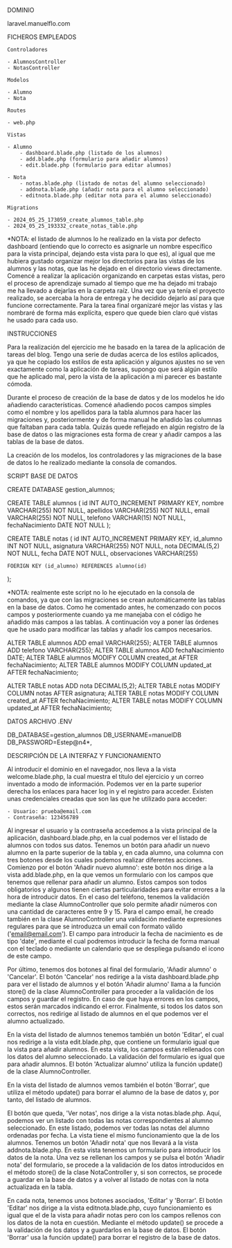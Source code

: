 DOMINIO

laravel.manuelflo.com


FICHEROS EMPLEADOS

    Controladores

    - AlumnosController
    - NotasController

    Modelos

    - Alumno
    - Nota

    Routes

    - web.php

    Vistas

    - Alumno
        - dashboard.blade.php (listado de los alumnos)
        - add.blade.php (formulario para añadir alumnos)
        - edit.blade.php (formulario para editar alumnos)

    - Nota
        - notas.blade.php (listado de notas del alumno seleccionado)
        - addnota.blade.php (añadir nota para el alumno seleccionado)
        - editnota.blade.php (editar nota para el alumno seleccionado)
    
    Migrations

    - 2024_05_25_173059_create_alumnos_table.php
    - 2024_05_25_193332_create_notas_table.php

*NOTA: el listado de alumnos lo he realizado en la vista por defecto dashboard (entiendo que lo correcto es asignarle un nombre específico para la vista principal, dejando esta vista para lo que es), al igual que me hubiera gustado organizar mejor los directorios para las vistas de los alumnos y las notas, que las he dejado en el directorio views directamente. Comencé a realizar la aplicación organizando en carpetas estas vistas, pero el proceso de aprendizaje sumado al tiempo que me ha dejado mi trabajo me ha llevado a dejarlas en la carpeta raíz. Una vez que ya tenía el proyecto realizado, se acercaba la hora de entrega y he decidido dejarlo así para que funcione correctamente. Para la tarea final organizaré mejor las vistas y las nombraré de forma más explícita, espero que quede bien claro qué vistas he usado para cada uso.


INSTRUCCIONES

Para la realización del ejercicio me he basado en la tarea de la aplicación de tareas del blog. Tengo una serie de dudas acerca de los estilos aplicados, ya que he copiado los estilos de esta aplicación y algunos ajustes no se ven exactamente como la aplicación de tareas, supongo que será algún estilo que he aplicado mal, pero la vista de la aplicación a mi parecer es bastante cómoda.

Durante el proceso de creación de la base de datos y de los modelos he ido añadiendo características. Comencé añadiendo pocos campos simples como el nombre y los apellidos para la tabla alumnos para hacer las migraciones y, posteriormente y de forma manual he añadido las columnas que faltaban para cada tabla. Quizás quede reflejado en algún registro de la base de datos o las migraciones esta forma de crear y añadir campos a las tablas de la base de datos.

La creación de los modelos, los controladores y las migraciones de la base de datos lo he realizado mediante la consola de comandos.


SCRIPT BASE DE DATOS

CREATE DATABASE gestion_alumnos;

CREATE TABLE alumnos (
    id INT AUTO_INCREMENT PRIMARY KEY,
    nombre VARCHAR(255) NOT NULL,
    apellidos VARCHAR(255) NOT NULL,
    email VARCHAR(255) NOT NULL,
    telefono VARCHAR(15) NOT NULL,
    fechaNacimiento DATE NOT NULL
);

CREATE TABLE notas (
    id INT AUTO_INCREMENT PRIMARY KEY,
    id_alumno INT NOT NULL,
    asignatura VARCHAR(255) NOT NULL,
    nota DECIMAL(5,2) NOT NULL,
    fecha DATE NOT NULL,
    observaciones VARCHAR(255)

    FOERIGN KEY (id_alumno) REFERENCES alumno(id)
);

*NOTA: realmente este script no lo he ejecutado en la consola de comandos, ya que con las migraciones se crean automáticamente las tablas en la base de datos. Como he comentado antes, he comenzado con pocos campos y posteriormente cuando ya me manejaba con el código he añadido más campos a las tablas. A continuación voy a poner las órdenes que he usado para modificar las tablas y añadir los campos necesarios.

ALTER TABLE alumnos ADD email VARCHAR(255);
ALTER TABLE alumnos ADD telefono VARCHAR(255);
ALTER TABLE alumnos ADD fechaNacimiento DATE;
ALTER TABLE alumnos MODIFY COLUMN created_at AFTER fechaNacimiento;
ALTER TABLE alumnos MODIFY COLUMN updated_at AFTER fechaNacimiento;

ALTER TABLE notas ADD nota DECIMAL(5,2);
ALTER TABLE notas MODIFY COLUMN notas AFTER asignatura;
ALTER TABLE notas MODIFY COLUMN created_at AFTER fechaNacimiento;
ALTER TABLE notas MODIFY COLUMN updated_at AFTER fechaNacimiento;


DATOS ARCHIVO .ENV

DB_DATABASE=gestion_alumnos
DB_USERNAME=manuelDB
DB_PASSWORD=Estep@n4*,


DESCRIPCIÓN DE LA INTERFAZ Y FUNCIONAMIENTO

Al introducir el dominio en el navegador, nos lleva a la vista welcome.blade.php, la cual muestra el título del ejercicio y un correo inventado a modo de información. Podemos ver en la parte superior derecha los enlaces para hacer log in y el registro para acceder. Existen unas credenciales creadas que son las que he utilizado para acceder:

    - Usuario: prueba@email.com
    - Contraseña: 123456789

Al ingresar el usuario y la contraseña accedemos a la vista principal de la aplicación, dashboard.blade.php, en la cual podemos ver el listado de alumnos con todos sus datos. Tenemos un botón para añadir un nuevo alumno en la parte superior de la tabla y, en cada alumno, una columna con tres botones desde los cuales podemos realizar diferentes acciones. Comienzo por el botón 'Añadir nuevo alumno': este botón nos dirige a la vista add.blade.php, en la que vemos un formulario con los campos que tenemos que rellenar para añadir un alumno. Estos campos son todos obligatorios y algunos tienen ciertas particularidades para evitar errores a la hora de introducir datos. En el caso del teléfono, tenemos la validación mediante la clase AlumnoController que solo permite añadir números con una cantidad de caracteres entre 9 y 15. Para el campo email, he creado también en la clase AlumnoController una validación mediante expresiones regulares para que se introduzca un email con formato válido ('email@email.com'). El campo para introducir la fecha de nacimiento es de tipo 'date', mediante el cual podremos introducir la fecha de forma manual con el teclado o mediante un calendario que se despliega pulsando el icono de este campo.

Por último, tenemos dos botones al final del formulario, 'Añadir alumno' o 'Cancelar'. El botón 'Cancelar' nos redirige a la vista dashboard.blade.php para ver el listado de alumnos y el botón 'Añadir alumno' llama a la función store() de la clase AlumnoController para proceder a la validación de los campos y guardar el registro. En caso de que haya errores en los campos, estos serán marcados indicando el error. Finalmente, si todos los datos son correctos, nos redirige al listado de alumnos en el que podemos ver el alumno actualizado.

En la vista del listado de alumnos tenemos también un botón 'Editar', el cual nos redirige a la vista edit.blade.php, que contiene un formulario igual que la vista para añadir alumnos. En esta vista, los campos están rellenados con los datos del alumno seleccionado. La validación del formulario es igual que para añadir alumnos. El botón 'Actualizar alumno' utiliza la función update() de la clase AlumnoController.

En la vista del listado de alumnos vemos también el botón 'Borrar', que utiliza el método update() para borrar el alumno de la base de datos y, por tanto, del listado de alumnos.

El botón que queda, 'Ver notas', nos dirige a la vista notas.blade.php. Aquí, podemos ver un listado con todas las notas correspondientes al alumno seleccionado. En este listado, podemos ver todas las notas del alumno ordenadas por fecha. La vista tiene el mismo funcionamiento que la de los alumnos. Tenemos un botón 'Añadir nota' que nos llevará a la vista addnota.blade.php. En esta vista tenemos un formulario para introducir los datos de la nota. Una vez se rellenan los campos y se pulsa el botón 'Añadir nota' del formulario, se procede a la validación de los datos introducidos en el método store() de la clase NotaController y, si son correctos, se procede a guardar en la base de datos y a volver al listado de notas con la nota actualizada en la tabla.

En cada nota, tenemos unos botones asociados, 'Editar' y 'Borrar'. El botón 'Editar' nos dirige a la vista editnota.blade.php, cuyo funcionamiento es igual que el de la vista para añadir notas pero con los campos rellenos con los datos de la nota en cuestión. Mediante el método update() se procede a la validación de los datos y a guardarlos en la base de datos. El botón 'Borrar' usa la función update() para borrar el registro de la base de datos.